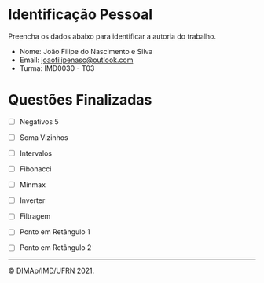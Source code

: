 ﻿# Identificação Pessoal

Preencha os dados abaixo para identificar a autoria do trabalho.

- Nome: João Filipe do Nascimento e Silva
- Email: joaofilipenasc@outlook.com
- Turma: IMD0030 - T03

# Questões Finalizadas

- [ ] Negativos 5
- [ ] Soma Vizinhos
- [ ] Intervalos
- [ ] Fibonacci
- [ ] Minmax
- [ ] Inverter
- [ ] Filtragem
- [ ] Ponto em Retângulo 1
- [ ] Ponto em Retângulo 2


--------
&copy; DIMAp/IMD/UFRN 2021.
